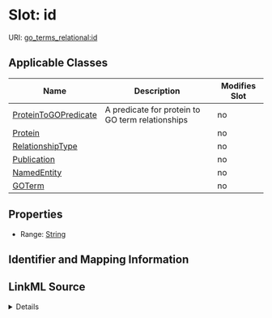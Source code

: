

# Slot: id

URI: [go_terms_relational:id](http://w3id.org/ontogpt/go_terms_relationalid)



<!-- no inheritance hierarchy -->





## Applicable Classes

| Name | Description | Modifies Slot |
| --- | --- | --- |
| [ProteinToGOPredicate](ProteinToGOPredicate.md) | A predicate for protein to GO term relationships |  no  |
| [Protein](Protein.md) |  |  no  |
| [RelationshipType](RelationshipType.md) |  |  no  |
| [Publication](Publication.md) |  |  no  |
| [NamedEntity](NamedEntity.md) |  |  no  |
| [GOTerm](GOTerm.md) |  |  no  |







## Properties

* Range: [String](String.md)





## Identifier and Mapping Information








## LinkML Source

<details>
```yaml
name: id
alias: id
domain_of:
- NamedEntity
- Publication
range: string

```
</details>